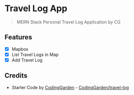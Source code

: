 # Travel Log App

> MERN Stack Personal Travel Log Application by CG

## Features

- [x] Mapbox
- [x] List Travel Logs in Map
- [x] Add Travel Log

## Credits

- Starter Code by [CodingGarden](https://github.com/CodingGarden) - [CodingGarden/travel-log](https://github.com/CodingGarden/travel-log)
